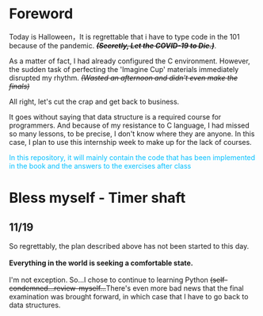 # Foreword

Today is Halloween，It is regrettable that i have to type code in the 101 because of the pandemic.  ~~***(Secretly, Let the COVID-19 to Die.)***~~.

As a matter of fact, I had already configured the C environment. However, the sudden task of perfecting the 'Imagine Cup' materials immediately disrupted my rhythm. ~~*(Wasted an afternoon and didn't even make the finals)*~~

All right, let's cut the crap and get back to business.

It goes without saying that data structure is a required course for programmers. And because of my resistance to C language, I had missed so many lessons, to be precise, I don't know where they are  anyone. In this case, I plan to use this internship week to make up for the lack of courses.


<span style="color: DeepSkyBlue; ">
In this repository, it will mainly contain the code that has been implemented in the book and the answers to the exercises after class
</span>



# Bless myself - Timer shaft
## 11/19

So regrettably, the plan described above has not been started to this day.
\
\
**Everything in the world  is seeking a comfortable state.** 
\
\
I'm not exception.
So...I chose to  continue to learning Python ~~(self-condemned...review-myself...~~There's even more bad news that the final examination was brought forward, in which case that I have to go back to data structures.
